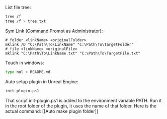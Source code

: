 List file tree:
```bash
tree /f
tree /f > tree.txt
```

Sym Link (Command Prompt as Administrator):
```shell
# folder <linkName> <originalFolder>
mklink /D "C:\Path\To\LinkName" "C:\Path\To\TargetFolder"
# file <linkName> <originalFile>
mklink "C:\Path\To\LinkName.txt" "C:\Path\To\TargetFile.txt"
```

Touch in windows:
```bash
type nul > README.md
```

Auto setup plugin in Unreal Engine:
```bash
init-plugin.ps1
```
That script init-plugin.ps1 is added to the environment variable PATH.
Run it in the root folder of the plugin, it uses the name of that folder.
Here is the actual command: [[Auto make plugin folder]]
 